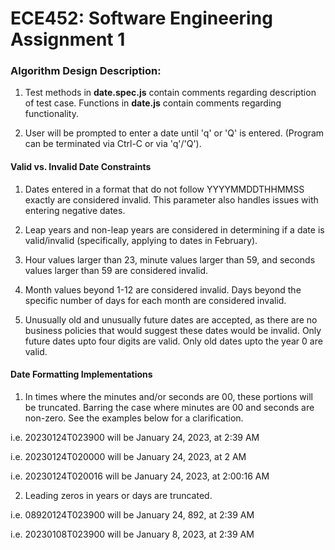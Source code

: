 # ECE452: Software Engineering Assignment 1
### Algorithm Design Description: 

1. Test methods in **date.spec.js** contain comments regarding description of test case. Functions in **date.js** contain comments regarding functionality. 

2. User will be prompted to enter a date until 'q' or 'Q' is entered. (Program can be terminated via Ctrl-C or via 'q'/'Q'). 

#### Valid vs. Invalid Date Constraints

1. Dates entered in a format that do not follow YYYYMMDDTHHMMSS exactly are considered invalid. This parameter also handles issues with entering negative dates. 

2. Leap years and non-leap years are considered in determining if a date is valid/invalid (specifically, applying to dates in February). 

3. Hour values larger than 23, minute values larger than 59, and seconds values larger than 59 are considered invalid.

4. Month values beyond 1-12 are considered invalid. Days beyond the specific number of days for each month are considered invalid. 

5. Unusually old and unusually future dates are accepted, as there are no business policies that would suggest these dates would be invalid. Only future dates upto four digits are valid. Only old dates upto the year 0 are valid. 

#### Date Formatting Implementations

1. In times where the minutes and/or seconds are 00, these portions will be truncated. Barring the case where minutes are 00 and seconds are non-zero. See the examples below for a clarification. 

i.e. 20230124T023900 will be January 24, 2023, at 2:39 AM

i.e. 20230124T020000 will be January 24, 2023, at 2 AM

i.e. 20230124T020016 will be January 24, 2023, at 2:00:16 AM  


2. Leading zeros in years or days are truncated. 

i.e. 08920124T023900 will be January 24, 892, at 2:39 AM

i.e. 20230108T023900 will be January 8, 2023, at 2:39 AM









